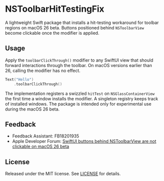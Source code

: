 # NSToolbarHitTestingFix

A lightweight Swift package that installs a hit-testing workaround for toolbar regions on macOS 26 beta. Buttons positioned behind `NSToolbarView` become clickable once the modifier is applied.

## Usage

Apply the `toolbarClickThrough()` modifier to any SwiftUI view that should forward interactions through the toolbar. On macOS versions earlier than 26, calling the modifier has no effect.

```swift
Text("Hello")
    .toolbarClickThrough()
```

The implementation registers a swizzled `hitTest` on `NSGlassContainerView` the first time a window installs the modifier. A singleton registry keeps track of installed windows. The package is intended only for experimental use during the macOS 26 beta.

## Feedback

- Feedback Assistant: FB18201935
- Apple Developer Forum: [SwiftUI buttons behind NSToolbarView are not clickable on macOS 26 beta](https://developer.apple.com/forums/thread/788928)

## License

Released under the MIT license. See [LICENSE](LICENSE) for details.

